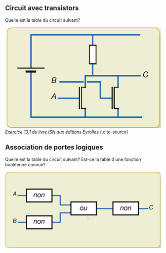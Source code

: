 ## Circuit avec transistors

Quelle est la table du circuit suivant?

![ex ISN 13.1](./images/ex13-1.png)*[Exercice 13.1 du livre ISN aux éditions Eyrolles ](http://www.editions-eyrolles.com/Livre/9782212135435/)*{.cite-source}

## Association de portes logiques

Quelle est la table du circuit suivant? Est-ce la table d'une fonction booléenne connue?

![ex ISN 13.2](./images/ex13-2.png)


